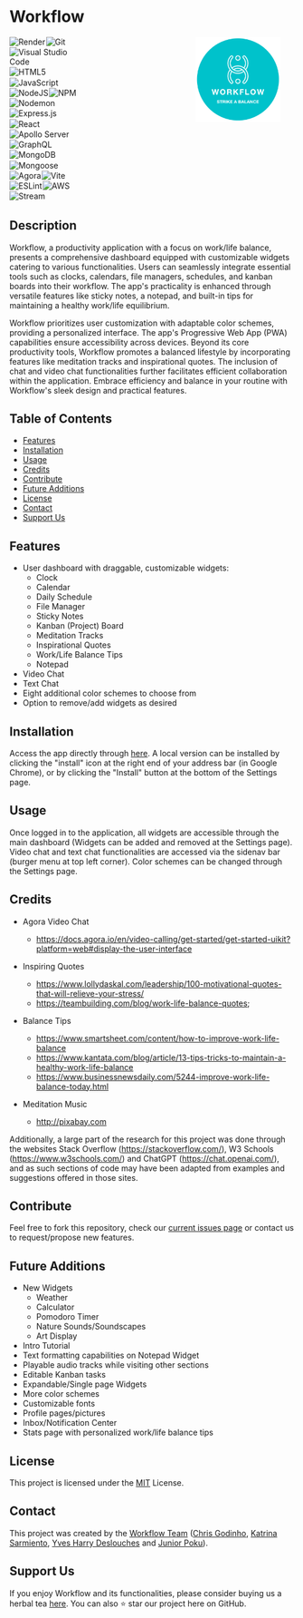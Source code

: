 # Workflow

<a href="https://workflow-oj8s.onrender.com/">
  <img src="./client/public/readme_logo.png" height="150px" align="right" style="margin-right: 5%;"/>
</a>

<div style="display: flex; flex-wrap: wrap; width: 25%">

<img alt="Render" style="margin-right: 1%; margin-bottom: 1%" src="https://img.shields.io/badge/Render-grey?style=for-the-badge&logo=render&logoColor=46E3B7">
<img alt="Git" style="margin-right: 1%; margin-bottom: 1%" src="https://img.shields.io/badge/Git-grey?style=for-the-badge&logo=git&logoColor=F05032">
<img alt="Visual Studio Code" style="margin-right: 1%; margin-bottom: 1%" src="https://img.shields.io/badge/Visual_Studio_Code-grey?style=for-the-badge&logo=visual-studio-code&logoColor=007ACC">
<img alt="HTML5" style="margin-right: 1%; margin-bottom: 1%" src="https://img.shields.io/badge/HTML5-grey?style=for-the-badge&logo=html5&logoColor=E34F26">
<img alt="JavaScript" style="margin-right: 1%; margin-bottom: 1%" src="https://img.shields.io/badge/JavaScript-grey?style=for-the-badge&logo=javascript">
<img alt="NodeJS" style="margin-right: 1%; margin-bottom: 1%" src="https://img.shields.io/badge/node.js-grey?style=for-the-badge&logo=node.js&logoColor=339933">
<img alt="NPM" style="margin-right: 1%; margin-bottom: 1%" src="https://img.shields.io/badge/NPM-grey?style=for-the-badge&logo=npm&logoColor=CB3837">
<img alt="Nodemon" style="margin-right: 1%; margin-bottom: 1%" src="https://img.shields.io/badge/Nodemon-grey?style=for-the-badge&logo=nodemon&logoColor=76D04B">
<img alt="Express.js" style="margin-right: 1%; margin-bottom: 1%" src="https://img.shields.io/badge/express.js-grey?style=for-the-badge&logo=express&logoColor=000000">
<img alt="React" style="margin-right: 1%; margin-bottom: 1%" src="https://img.shields.io/badge/React-grey?style=for-the-badge&logo=react&logoColor=61DAFB">
<img alt="Apollo Server" style="margin-right: 1%; margin-bottom: 1%" src="https://img.shields.io/badge/apollo-grey?style=for-the-badge&logo=apollo-graphql&logoColor=311C87">
<img alt="GraphQL" style="margin-right: 1%; margin-bottom: 1%" src="https://img.shields.io/badge/graphql-grey?style=for-the-badge&logo=graphql&logoColor=E10098">
<img alt="MongoDB" style="margin-right: 1%; margin-bottom: 1%" src="https://img.shields.io/badge/mongodb-grey?style=for-the-badge&logo=mongodb&logoColor=47A248">
<img alt="Mongoose" style="margin-right: 1%; margin-bottom: 1%" src="https://img.shields.io/badge/mongoose-grey?style=for-the-badge&logo=mongoose&logoColor=880000">
<img alt="Agora" style="margin-right: 1%; margin-bottom: 1%" src="https://img.shields.io/badge/agora-grey?style=for-the-badge&logo=agora&logoColor=099DFD">
<img alt="Vite" style="margin-right: 1%; margin-bottom: 1%" src="https://img.shields.io/badge/vite-grey?style=for-the-badge&logo=vite&logoColor=646CFF">
<img alt="ESLint" style="margin-right: 1%; margin-bottom: 1%" src="https://img.shields.io/badge/ESLint-grey?style=for-the-badge&logo=eslint&logoColor=4B32C3">
<img alt="AWS" style="margin-right: 1%; margin-bottom: 1%" src="https://img.shields.io/badge/AWS-grey?style=for-the-badge&logo=amazon-aws&logoColor=4B32C3">
<img alt="Stream" style="margin-right: 1%; margin-bottom: 1%" src="https://img.shields.io/badge/stream-grey?style=for-the-badge&logo=streamlit&logoColor=008CDD">

</div>

## Description

Workflow, a productivity application with a focus on work/life balance, presents a comprehensive dashboard equipped with customizable widgets catering to various functionalities. Users can seamlessly integrate essential tools such as clocks, calendars, file managers, schedules, and kanban boards into their workflow. The app's practicality is enhanced through versatile features like sticky notes, a notepad, and built-in tips for maintaining a healthy work/life equilibrium.

Workflow prioritizes user customization with adaptable color schemes, providing a personalized interface. The app's Progressive Web App (PWA) capabilities ensure accessibility across devices. Beyond its core productivity tools, Workflow promotes a balanced lifestyle by incorporating features like meditation tracks and inspirational quotes. The inclusion of chat and video chat functionalities further facilitates efficient collaboration within the application. Embrace efficiency and balance in your routine with Workflow's sleek design and practical features.

## Table of Contents

- [Features](#features)
- [Installation](#installation)
- [Usage](#usage)
- [Credits](#credits)
- [Contribute](#contribute)
- [Future Additions](#future-additions)
- [License](#license)
- [Contact](#contact)
- [Support Us](#support-us)

## Features

- User dashboard with draggable, customizable widgets:
    - Clock
    - Calendar
    - Daily Schedule
    - File Manager
    - Sticky Notes
    - Kanban (Project) Board
    - Meditation Tracks
    - Inspirational Quotes
    - Work/Life Balance Tips
    - Notepad
- Video Chat
- Text Chat
- Eight additional color schemes to choose from
- Option to remove/add widgets as desired

## Installation

Access the app directly through [here](<https://shrouded-reef-15269-7fdf3ccd76bb.herokuapp.com/>). A local version can be installed by clicking the "install" icon at the right end of your address bar (in Google Chrome), or by clicking the "Install" button at the bottom of the Settings page.

## Usage

Once logged in to the application, all widgets are accessible through the main dashboard (Widgets can be added and removed at the Settings page). Video chat and text chat functionalities are accessed via the sidenav bar (burger menu at top left corner). Color schemes can be changed through the Settings page.

## Credits

- Agora Video Chat
    - <https://docs.agora.io/en/video-calling/get-started/get-started-uikit?platform=web#display-the-user-interface>

- Inspiring Quotes
    - <https://www.lollydaskal.com/leadership/100-motivational-quotes-that-will-relieve-your-stress/>
    - <https://teambuilding.com/blog/work-life-balance-quotes>;

- Balance Tips
    - <https://www.smartsheet.com/content/how-to-improve-work-life-balance>
    - <https://www.kantata.com/blog/article/13-tips-tricks-to-maintain-a-healthy-work-life-balance>
    - <https://www.businessnewsdaily.com/5244-improve-work-life-balance-today.html>

- Meditation Music
    - <http://pixabay.com>

Additionally, a large part of the research for this project was done through the websites Stack Overflow (<https://stackoverflow.com/>), W3 Schools (<https://www.w3schools.com/>) and ChatGPT (<https://chat.openai.com/>), and as such sections of code may have been adapted from examples and suggestions offered in those sites.

## Contribute

Feel free to fork this repository, check our [current issues page](<https://github.com/project3-team3/workflow-app/issues>) or contact us to request/propose new features.

## Future Additions

- New Widgets
    - Weather
    - Calculator
    - Pomodoro Timer
    - Nature Sounds/Soundscapes
    - Art Display
- Intro Tutorial
- Text formatting capabilities on Notepad Widget
- Playable audio tracks while visiting other sections
- Editable Kanban tasks
- Expandable/Single page Widgets
- More color schemes
- Customizable fonts
- Profile pages/pictures
- Inbox/Notification Center
- Stats page with personalized work/life balance tips

## License

This project is licensed under the [MIT](/LICENSE) License.

## Contact

This project was created by the [Workflow Team](<https://github.com/project3-team3>) ([Chris Godinho](<https://github.com/chris-godinho>), [Katrina Sarmiento](<https://github.com/KitSarmiento>), [Yves Harry Deslouches](<https://github.com/YvesHarry>) and [Junior Poku](<https://github.com/Junya-jp>)).

## Support Us

If you enjoy Workflow and its functionalities, please consider buying us a herbal tea [here](<https://donate.stripe.com/00gaEI7Dsakm8ZWbII>). You can also :star: star our project here on GitHub.
